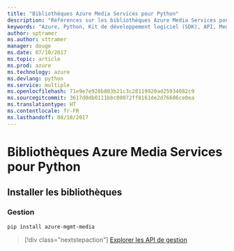 ```yaml
---
title: "Bibliothèques Azure Media Services pour Python"
description: "Références sur les bibliothèques Azure Media Services pour Python"
keywords: "Azure, Python, Kit de développement logiciel (SDK), API, Media Services"
author: sptramer
ms.author: sttramer
manager: douge
ms.date: 07/10/2017
ms.topic: article
ms.prod: azure
ms.technology: azure
ms.devlang: python
ms.service: multiple
ms.openlocfilehash: 71e9e7e928b803b21c3c28119920ad25934082c9
ms.sourcegitcommit: 3617d0db0111bbc00072ff8161de2d76606ce0ea
ms.translationtype: HT
ms.contentlocale: fr-FR
ms.lasthandoff: 08/18/2017
---
```

# <a name="azure-media-services-libraries-for-python"></a>Bibliothèques Azure Media Services pour Python

## <a name="install-the-libraries"></a>Installer les bibliothèques


### <a name="management"></a>Gestion

```bash
pip install azure-mgmt-media
```
> [!div class="nextstepaction"]
> [Explorer les API de gestion](/python/api/overview/azure/mediaservices/managementlibrary)